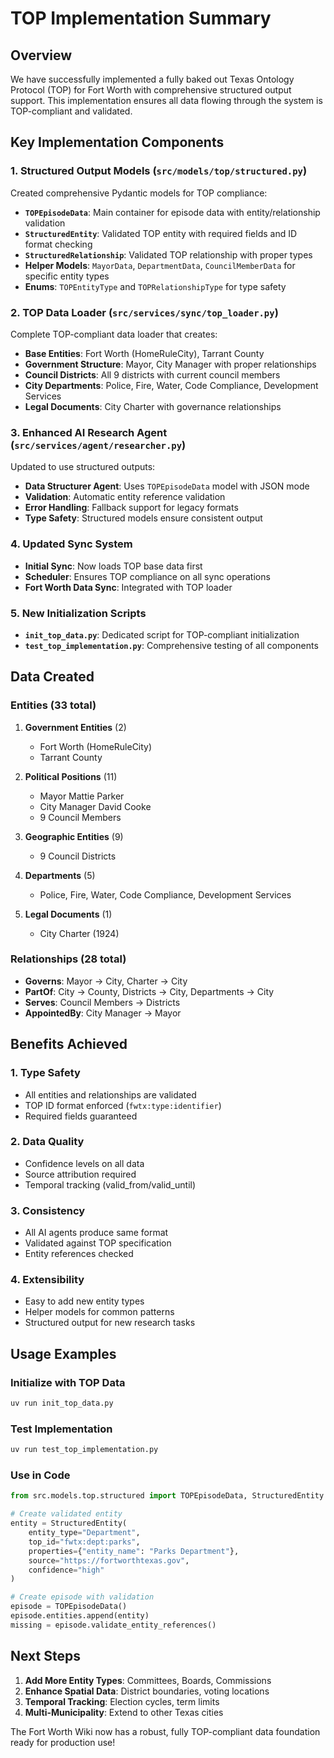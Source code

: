 # TOP Implementation Summary

## Overview

We have successfully implemented a fully baked out Texas Ontology Protocol (TOP) for Fort Worth with comprehensive structured output support. This implementation ensures all data flowing through the system is TOP-compliant and validated.

## Key Implementation Components

### 1. Structured Output Models (`src/models/top/structured.py`)

Created comprehensive Pydantic models for TOP compliance:

- **`TOPEpisodeData`**: Main container for episode data with entity/relationship validation
- **`StructuredEntity`**: Validated TOP entity with required fields and ID format checking
- **`StructuredRelationship`**: Validated TOP relationship with proper types
- **Helper Models**: `MayorData`, `DepartmentData`, `CouncilMemberData` for specific entity types
- **Enums**: `TOPEntityType` and `TOPRelationshipType` for type safety

### 2. TOP Data Loader (`src/services/sync/top_loader.py`)

Complete TOP-compliant data loader that creates:

- **Base Entities**: Fort Worth (HomeRuleCity), Tarrant County
- **Government Structure**: Mayor, City Manager with proper relationships
- **Council Districts**: All 9 districts with current council members
- **City Departments**: Police, Fire, Water, Code Compliance, Development Services
- **Legal Documents**: City Charter with governance relationships

### 3. Enhanced AI Research Agent (`src/services/agent/researcher.py`)

Updated to use structured outputs:

- **Data Structurer Agent**: Uses `TOPEpisodeData` model with JSON mode
- **Validation**: Automatic entity reference validation
- **Error Handling**: Fallback support for legacy formats
- **Type Safety**: Structured models ensure consistent output

### 4. Updated Sync System

- **Initial Sync**: Now loads TOP base data first
- **Scheduler**: Ensures TOP compliance on all sync operations
- **Fort Worth Data Sync**: Integrated with TOP loader

### 5. New Initialization Scripts

- **`init_top_data.py`**: Dedicated script for TOP-compliant initialization
- **`test_top_implementation.py`**: Comprehensive testing of all components

## Data Created

### Entities (33 total)

1. **Government Entities** (2)
   - Fort Worth (HomeRuleCity)
   - Tarrant County

2. **Political Positions** (11)
   - Mayor Mattie Parker
   - City Manager David Cooke
   - 9 Council Members

3. **Geographic Entities** (9)
   - 9 Council Districts

4. **Departments** (5)
   - Police, Fire, Water, Code Compliance, Development Services

5. **Legal Documents** (1)
   - City Charter (1924)

### Relationships (28 total)

- **Governs**: Mayor → City, Charter → City
- **PartOf**: City → County, Districts → City, Departments → City
- **Serves**: Council Members → Districts
- **AppointedBy**: City Manager → Mayor

## Benefits Achieved

### 1. Type Safety
- All entities and relationships are validated
- TOP ID format enforced (`fwtx:type:identifier`)
- Required fields guaranteed

### 2. Data Quality
- Confidence levels on all data
- Source attribution required
- Temporal tracking (valid_from/valid_until)

### 3. Consistency
- All AI agents produce same format
- Validated against TOP specification
- Entity references checked

### 4. Extensibility
- Easy to add new entity types
- Helper models for common patterns
- Structured output for new research tasks

## Usage Examples

### Initialize with TOP Data
```bash
uv run init_top_data.py
```

### Test Implementation
```bash
uv run test_top_implementation.py
```

### Use in Code
```python
from src.models.top.structured import TOPEpisodeData, StructuredEntity

# Create validated entity
entity = StructuredEntity(
    entity_type="Department",
    top_id="fwtx:dept:parks",
    properties={"entity_name": "Parks Department"},
    source="https://fortworthtexas.gov",
    confidence="high"
)

# Create episode with validation
episode = TOPEpisodeData()
episode.entities.append(entity)
missing = episode.validate_entity_references()
```

## Next Steps

1. **Add More Entity Types**: Committees, Boards, Commissions
2. **Enhance Spatial Data**: District boundaries, voting locations
3. **Temporal Tracking**: Election cycles, term limits
4. **Multi-Municipality**: Extend to other Texas cities

The Fort Worth Wiki now has a robust, fully TOP-compliant data foundation ready for production use!